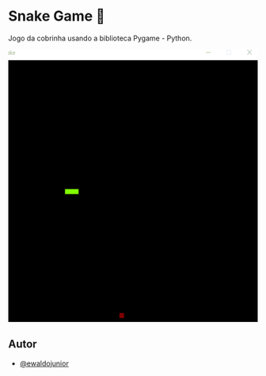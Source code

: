 
# Snake Game 🐍

Jogo da cobrinha usando a biblioteca Pygame - Python.


<p align="center">
    <img width="550" height="550" src="/for_readme/snake_img.gif">
</p>


## Autor

- [@ewaldojunior](https://www.github.com/ewaldojunior)
